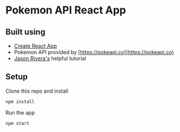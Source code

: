 # Pokemon API React App

## Built using

- [Create React App](https://reactjs.org/docs/create-a-new-react-app.html)
- Pokemon API provided by [https://pokeapi.co](https://pokeapi.co)
- [Jason Rivera's](https://www.youtube.com/watch?v=HaEB0vdxpdg) helpful tutorial

## Setup

Clone this repo and install

```
npm install
```
Run the app

```
npm start
```